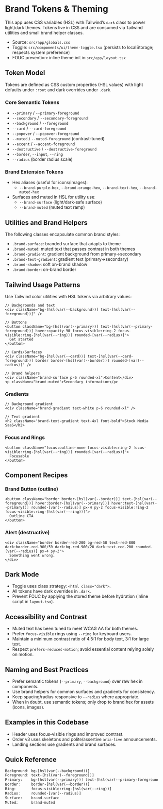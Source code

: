 # Brand Tokens & Theming

This app uses CSS variables (HSL) with Tailwind’s `dark` class to power light/dark themes. Tokens live in CSS and are consumed via Tailwind utilities and small brand helper classes.

- Source: `src/app/globals.css`
- Toggle: `src/components/ui/theme-toggle.tsx` (persists to localStorage; respects system preference)
- FOUC prevention: inline theme init in `src/app/layout.tsx`

## Token Model

Tokens are defined as CSS custom properties (HSL values) with light defaults under `:root` and dark overrides under `.dark`.

### Core Semantic Tokens
- `--primary` / `--primary-foreground`
- `--secondary` / `--secondary-foreground`
- `--background` / `--foreground`
- `--card` / `--card-foreground`
- `--popover` / `--popover-foreground`
- `--muted` / `--muted-foreground` (contrast-tuned)
- `--accent` / `--accent-foreground`
- `--destructive` / `--destructive-foreground`
- `--border`, `--input`, `--ring`
- `--radius` (border radius scale)

### Brand Extension Tokens
- Hex aliases (useful for icons/images):
  - `--brand-purple-hex`, `--brand-orange-hex`, `--brand-text-hex`, `--brand-muted-hex`
- Surfaces and muted in HSL for utility use:
  - `--brand-surface` (light/dark-safe surface)
  - `--brand-muted` (muted text ramp)

## Utilities and Brand Helpers
The following classes encapsulate common brand styles:
- `.brand-surface`: branded surface that adapts to theme
- `.brand-muted`: muted text that passes contrast in both themes
- `.brand-gradient`: gradient background from primary→secondary
- `.brand-text-gradient`: gradient text (primary→secondary)
- `.brand-shadow`: soft on-brand shadow
- `.brand-border`: on-brand border

## Tailwind Usage Patterns
Use Tailwind color utilities with HSL tokens via arbitrary values:

```tsx
// Backgrounds and text
<div className="bg-[hsl(var(--background))] text-[hsl(var(--foreground))]" />

// Buttons
<button className="bg-[hsl(var(--primary))] text-[hsl(var(--primary-foreground))] hover:opacity-90 focus-visible:ring-2 focus-visible:ring-[hsl(var(--ring))] rounded-[var(--radius)]">
  Get started
</button>

// Cards/Surfaces
<div className="bg-[hsl(var(--card))] text-[hsl(var(--card-foreground))] border border-[hsl(var(--border))] rounded-[var(--radius)]" />

// Brand helpers
<div className="brand-surface p-6 rounded-xl">Content</div>
<p className="brand-muted">Secondary information</p>
```

### Gradients
```tsx
// Background gradient
<div className="brand-gradient text-white p-6 rounded-xl" />

// Text gradient
<h2 className="brand-text-gradient text-4xl font-bold">Stock Media SaaS</h2>
```

### Focus and Rings
```tsx
<button className="focus:outline-none focus-visible:ring-2 focus-visible:ring-[hsl(var(--ring))] rounded-[var(--radius)]">
  Focusable
</button>
```

## Component Recipes

### Brand Button (outline)
```tsx
<button className="border border-[hsl(var(--border))] text-[hsl(var(--foreground))] hover:border-[hsl(var(--primary))] hover:text-[hsl(var(--primary))] rounded-[var(--radius)] px-4 py-2 focus-visible:ring-2 focus-visible:ring-[hsl(var(--ring))]">
  Outline CTA
</button>
```

### Alert (destructive)
```tsx
<div className="border border-red-200 bg-red-50 text-red-800 dark:border-red-900/50 dark:bg-red-900/20 dark:text-red-200 rounded-[var(--radius)] px-4 py-3">
  Something went wrong.
</div>
```

## Dark Mode
- Toggle uses class strategy: `<html class="dark">`.
- All tokens have dark overrides in `.dark`.
- Prevent FOUC by applying the stored theme before hydration (inline script in `layout.tsx`).

## Accessibility and Contrast
- Muted text has been tuned to meet WCAG AA for both themes.
- Prefer `focus-visible` rings using `--ring` for keyboard users.
- Maintain a minimum contrast ratio of 4.5:1 for body text, 3:1 for large text.
- Respect `prefers-reduced-motion`; avoid essential content relying solely on motion.

## Naming and Best Practices
- Prefer semantic tokens (`--primary`, `--background`) over raw hex in components.
- Use brand helpers for common surfaces and gradients for consistency.
- Keep spacing/radius responsive to `--radius` where appropriate.
- When in doubt, use semantic tokens; only drop to brand hex for assets (icons, images).

## Examples in this Codebase
- Header uses focus-visible rings and improved contrast.
- Order v3 uses skeletons and polite/assertive `aria-live` announcements.
- Landing sections use gradients and brand surfaces.

## Quick Reference
```txt
Background: bg-[hsl(var(--background))]
Foreground: text-[hsl(var(--foreground))]
Primary:    bg-[hsl(var(--primary))] text-[hsl(var(--primary-foreground))]
Border:     border-[hsl(var(--border))]
Ring:       focus-visible:ring-[hsl(var(--ring))]
Radius:     rounded-[var(--radius)]
Surface:    brand-surface
Muted:      brand-muted
```
